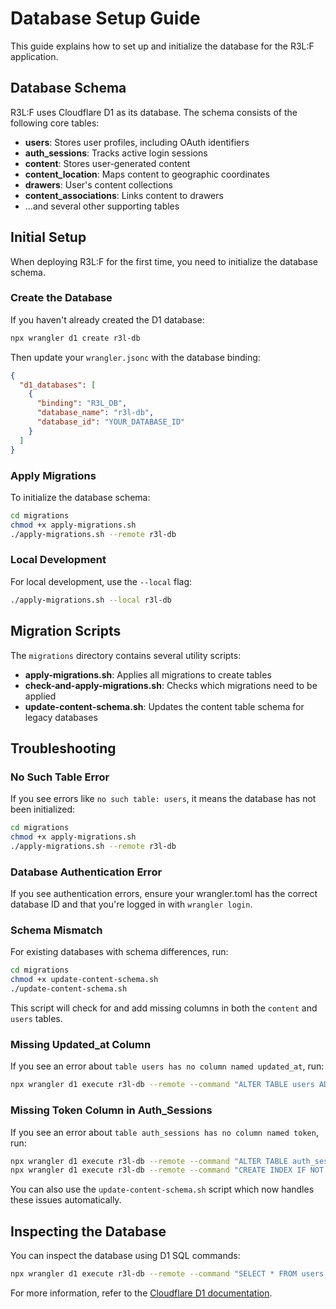 # Database Setup Guide

This guide explains how to set up and initialize the database for the R3L:F application.

## Database Schema

R3L:F uses Cloudflare D1 as its database. The schema consists of the following core tables:

- **users**: Stores user profiles, including OAuth identifiers
- **auth_sessions**: Tracks active login sessions
- **content**: Stores user-generated content
- **content_location**: Maps content to geographic coordinates
- **drawers**: User's content collections
- **content_associations**: Links content to drawers
- ...and several other supporting tables

## Initial Setup

When deploying R3L:F for the first time, you need to initialize the database schema.

### Create the Database

If you haven't already created the D1 database:

```bash
npx wrangler d1 create r3l-db
```

Then update your `wrangler.jsonc` with the database binding:

```json
{
  "d1_databases": [
    {
      "binding": "R3L_DB",
      "database_name": "r3l-db",
      "database_id": "YOUR_DATABASE_ID"
    }
  ]
}
```

### Apply Migrations

To initialize the database schema:

```bash
cd migrations
chmod +x apply-migrations.sh
./apply-migrations.sh --remote r3l-db
```

### Local Development

For local development, use the `--local` flag:

```bash
./apply-migrations.sh --local r3l-db
```

## Migration Scripts

The `migrations` directory contains several utility scripts:

- **apply-migrations.sh**: Applies all migrations to create tables
- **check-and-apply-migrations.sh**: Checks which migrations need to be applied
- **update-content-schema.sh**: Updates the content table schema for legacy databases

## Troubleshooting

### No Such Table Error

If you see errors like `no such table: users`, it means the database has not been initialized:

```bash
cd migrations
chmod +x apply-migrations.sh
./apply-migrations.sh --remote r3l-db
```

### Database Authentication Error

If you see authentication errors, ensure your wrangler.toml has the correct database ID and that you're logged in with `wrangler login`.

### Schema Mismatch

For existing databases with schema differences, run:

```bash
cd migrations
chmod +x update-content-schema.sh
./update-content-schema.sh
```

This script will check for and add missing columns in both the `content` and `users` tables.

### Missing Updated_at Column

If you see an error about `table users has no column named updated_at`, run:

```bash
npx wrangler d1 execute r3l-db --remote --command "ALTER TABLE users ADD COLUMN updated_at INTEGER NOT NULL DEFAULT (unixepoch())"
```

### Missing Token Column in Auth_Sessions

If you see an error about `table auth_sessions has no column named token`, run:

```bash
npx wrangler d1 execute r3l-db --remote --command "ALTER TABLE auth_sessions ADD COLUMN token TEXT NOT NULL DEFAULT ''"
npx wrangler d1 execute r3l-db --remote --command "CREATE INDEX IF NOT EXISTS idx_auth_sessions_token ON auth_sessions(token)"
```

You can also use the `update-content-schema.sh` script which now handles these issues automatically.

## Inspecting the Database

You can inspect the database using D1 SQL commands:

```bash
npx wrangler d1 execute r3l-db --remote --command "SELECT * FROM users LIMIT 10"
```

For more information, refer to the [Cloudflare D1 documentation](https://developers.cloudflare.com/workers/learning/using-durable-objects).
